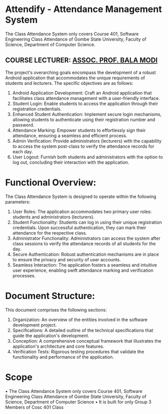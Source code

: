 # Attendify - Attendance Management System 
The Class Attendance System only covers Course 401, Software Engineering Class Attendance of Gombe State University, Faculty of Science, Department of Computer Science.

## COURSE LECTURER: [ASSOC. PROF. BALA MODI](https://gsu.edu.ng/home/ict-directorate/)

The project's overarching goals encompass the development of a robust Android application that accommodates the unique requirements of students and lecturers. The specific objectives are as follows:
1.	Android Application Development: Craft an Android application that facilitates class attendance management with a user-friendly interface.
2.	Student Login: Enable students to access the application through their registration credentials.
3.	Enhanced Student Authentication: Implement secure login mechanisms, allowing students to authenticate using their registration number and password.
4.	Attendance Marking: Empower students to effortlessly sign their attendance, ensuring a seamless and efficient process.
5.	Admin Verification: Provide administrators (lecturers) with the capability to access the system post-class to verify the attendance records for each day.
6.	User Logout: Furnish both students and administrators with the option to log out, concluding their interaction with the application.
# Functional Overview:
The Class Attendance System is designed to operate within the following parameters:
1.	User Roles: The application accommodates two primary user roles: students and administrators (lecturers).
2.	Student Functionality: Students can log in using their unique registration credentials. Upon successful authentication, they can mark their attendance for the respective class.
3.	Administrator Functionality: Administrators can access the system after class sessions to verify the attendance records of all students for the day.
4.	Secure Authentication: Robust authentication mechanisms are in place to ensure the privacy and security of user accounts.
5.	Seamless Interaction: The application fosters a seamless and intuitive user experience, enabling swift attendance marking and verification processes.
# Document Structure:
This document comprises the following sections:
1.	Organization: An overview of the entities involved in the software development project.
2.	Specifications: A detailed outline of the technical specifications that guide the application's development.
3.	Conception: A comprehensive conceptual framework that illustrates the application's architecture and core features.
4.	Verification Tests: Rigorous testing procedures that validate the functionality and performance of the application.
#	Scope
•	The Class Attendance System only covers Course 401, Software Engineering Class Attendance of Gombe State University, Faculty of Science, Department of Computer Science
•	It is built for only Group 3 Members of Cosc 401 Class
